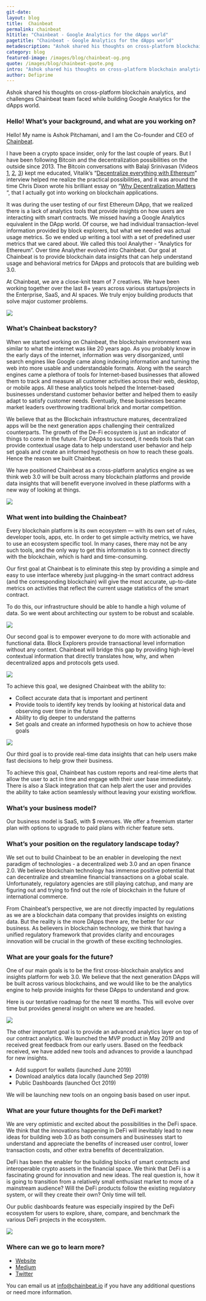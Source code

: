 ```yaml
---
git-date:
layout: blog
title:  Chainbeat
permalink: chainbeat
h1title: "Chainbeat - Google Analytics for the dApps world"
pagetitle: "Chainbeat - Google Analytics for the dApps world"
metadescription: "Ashok shared his thoughts on cross-platform blockchain analytics, and challenges Chainbeat team faced while building Google Analytics for the dApps world"
category: blog
featured-image: /images/blog/chainbeat-og.png
quote: /images/blog/chainbeat-quote.png
intro: "Ashok shared his thoughts on cross-platform blockchain analytics, and challenges Chainbeat team faced while building Google Analytics for the dApps world"
author: Defiprime
---
```

Ashok shared his thoughts on cross-platform blockchain analytics, and challenges Chainbeat team faced while building Google Analytics for the dApps world.  

### Hello! What’s your background, and what are you working on?

Hello! My name is Ashok Pitchamani, and I am the Co-founder and CEO of [Chainbeat](http://chainbeat.io/).

I have been a crypto space insider, only for the last couple of years.  But I have been following Bitcoin and the decentralization possibilities on the outside since 2013. The Bitcoin conversations with Balaji Srinivasan (Videos [1](https://www.youtube.com/watch?v=cOubCHLXT6A), [2](https://www.youtube.com/watch?v=iir5J6Z3Z1Q), [3](https://www.youtube.com/watch?v=JIxwTx7o_B4)) kept me educated, Vitalik’s “[Decentralize everything with Ethereum](https://www.youtube.com/watch?v=WSN5BaCzsbo)” interview helped me realize the practical possibilities, and it was around the time Chris Dixon wrote his brilliant essay on “[Why Decentralization Matters](https://medium.com/s/story/why-decentralization-matters-5e3f79f7638e) “, that I actually got into working on blockchain applications.  

It was during the user testing of our first Ethereum DApp, that we realized there is a lack of analytics tools that provide insights on how users are interacting with smart contracts. We missed having a Google Analytics equivalent in the DApp world. Of course, we had individual transaction-level information provided by block explorers, but what we needed was actual usage metrics. So we ended up writing a tool with a set of predefined user metrics that we cared about. We called this tool Analyther - “Analytics for Ethereum”. Over time Analyther evolved into Chainbeat. Our goal at Chainbeat is to provide blockchain data insights that can help understand usage and behavioral metrics for DApps and protocols that are building web 3.0.

At Chainbeat, we are a close-knit team of 7 creatives. We have been working together over the last 8+ years across various startups/projects in the Enterprise, SaaS, and AI spaces. We truly enjoy building products that solve major customer problems.

![](/images/blog/chainbeat/image2.png)

### What’s Chainbeat backstory?

When we started working on Chainbeat, the blockchain environment was similar to what the internet was like 20 years ago. As you probably know in the early days of the internet, information was very disorganized, until search engines like Google came along indexing information and turning the web into more usable and understandable formats. Along with the search engines came a plethora of tools for Internet-based businesses that allowed them to track and measure all customer activities across their web, desktop, or mobile apps. All these analytics tools helped the Internet-based businesses understand customer behavior better and helped them to easily adapt to satisfy customer needs. Eventually, these businesses became market leaders overthrowing traditional brick and mortar competition.

We believe that as the Blockchain infrastructure matures, decentralized apps will be the next generation apps challenging their centralized counterparts. The growth of the De-Fi ecosystem is just an indicator of things to come in the future. For DApps to succeed, it needs tools that can provide contextual usage data to help understand user behavior and help set goals and create an informed hypothesis on how to reach these goals.  Hence the reason we built Chainbeat.

We have positioned Chainbeat as a cross-platform analytics engine as we think web 3.0 will be built across many blockchain platforms and provide data insights that will benefit everyone involved in these platforms with a new way of looking at things.

![](/images/blog/chainbeat/image5.png)

### What went into building the Chainbeat?

Every blockchain platform is its own ecosystem — with its own set of rules, developer tools, apps, etc. In order to get simple activity metrics, we have to use an ecosystem specific tool. In many cases, there may not be any such tools, and the only way to get this information is to connect directly with the blockchain, which is hard and time-consuming.

Our first goal at Chainbeat is to eliminate this step by providing a simple and easy to use interface whereby just plugging-in the smart contract address (and the corresponding blockchain) will give the most accurate, up-to-date metrics on activities that reflect the current usage statistics of the smart contract.

To do this, our infrastructure should be able to handle a high volume of data. So we went about architecting our system to be robust and scalable.

![](/images/blog/chainbeat/image4.png)

Our second goal is to empower everyone to do more with actionable and functional data. Block Explorers provide transactional level information without any context. Chainbeat will bridge this gap by providing high-level contextual information that directly translates how, why, and when decentralized apps and protocols gets used.

![](/images/blog/chainbeat/image1.png)

To achieve this goal, we designed Chainbeat with the ability to:
- Collect accurate data that is important and pertinent
- Provide tools to identify key trends by looking at historical data and observing over time in the future
- Ability to dig deeper to understand the patterns
- Set goals and create an informed hypothesis on how to achieve those goals

![](/images/blog/chainbeat/image6.png)

Our third goal is to provide real-time data insights that can help users make fast decisions to help grow their business.

To achieve this goal, Chainbeat has custom reports and real-time alerts that allow the user to act in time and engage with their user base immediately. There is also a Slack integration that can help alert the user and provides the ability to take action seamlessly without leaving your existing workflow.

### What’s your business model?

Our business model is SaaS, with $ revenues. We offer a freemium starter plan with options to upgrade to paid plans with richer feature sets.

### What’s your position on the regulatory landscape today?

We set out to build Chainbeat to be an enabler in developing the next paradigm of technologies - a decentralized web 3.0 and an open finance 2.0. We believe blockchain technology has immense positive potential that can decentralize and streamline financial transactions on a global scale. Unfortunately, regulatory agencies are still playing catchup, and many are figuring out and trying to find out the role of blockchain in the future of international commerce.

From Chainbeat’s perspective, we are not directly impacted by regulations as we are a blockchain data company that provides insights on existing data. But the reality is the more DApps there are, the better for our business. As believers in blockchain technology, we think that having a unified regulatory framework that provides clarity and encourages innovation will be crucial in the growth of these exciting technologies.

### What are your goals for the future?

One of our main goals is to be the first cross-blockchain analytics and insights platform for web 3.0. We believe that the next generation DApps will be built across various blockchains, and we would like to be the analytics engine to help provide insights for these DApps to understand and grow.  

Here is our tentative roadmap for the next 18 months. This will evolve over time but provides general insight on where we are headed.  

![](/images/blog/chainbeat/image7.png)

The other important goal is to provide an advanced analytics layer on top of our contract analytics.
We launched the MVP product in May 2019 and received great feedback from our early users. Based on the feedback received, we have added new tools and advances to provide a launchpad for new insights.
- Add support for wallets (launched June 2019)
- Download analytics data locally (launched Sep 2019)
- Public Dashboards  (launched Oct 2019)

We will be launching new tools on an ongoing basis based on user input.

### What are your future thoughts for the DeFi market?

We are very optimistic and excited about the possibilities in the DeFi space. We think that the innovations happening in DeFi will inevitably lead to new ideas for building web 3.0 as both consumers and businesses start to understand and appreciate the benefits of increased user control, lower transaction costs, and other extra benefits of decentralization.

DeFi has been the enabler for the building blocks of smart contracts and interoperable crypto assets in the financial space. We think that DeFi is a fascinating ground for innovation and new ideas. The real question is, how it is going to transition from a relatively small enthusiast market to more of a mainstream audience? Will the DeFi products follow the existing regulatory system, or will they create their own?  Only time will tell.

Our public dashboards feature was especially inspired by the DeFi ecosystem for users to explore, share, compare, and benchmark the various DeFi projects in the ecosystem.  

![](/images/blog/chainbeat/image3.png)

### Where can we go to learn more?

- [Website](https://chainbeat.io)
- [Medium](https://medium.com/chainbeat/)
- [Twitter](https://twitter.com/chainbeatinc)

You can email us at info@chainbeat.io if you have any additional questions or need more information.
